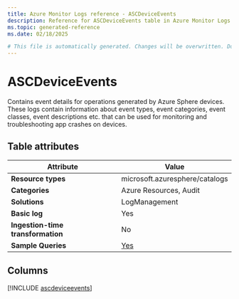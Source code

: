 ```yaml
---
title: Azure Monitor Logs reference - ASCDeviceEvents
description: Reference for ASCDeviceEvents table in Azure Monitor Logs.
ms.topic: generated-reference
ms.date: 02/18/2025

# This file is automatically generated. Changes will be overwritten. Do not change this file directly.
---
```


# ASCDeviceEvents

Contains event details for operations generated by Azure Sphere devices. These logs contain information about event types, event categories, event classes, event descriptions etc. that can be used for monitoring and troubleshooting app crashes on devices.


## Table attributes

|Attribute|Value|
|---|---|
|**Resource types**|microsoft.azuresphere/catalogs|
|**Categories**|Azure Resources, Audit|
|**Solutions**| LogManagement|
|**Basic log**|Yes|
|**Ingestion-time transformation**|No|
|**Sample Queries**|[Yes](/azure/azure-monitor/reference/queries/ascdeviceevents)|



## Columns
  
[!INCLUDE [ascdeviceevents](~/reusable-content/ce-skilling/azure/includes/azure-monitor/reference/tables/ascdeviceevents-include.md)]
